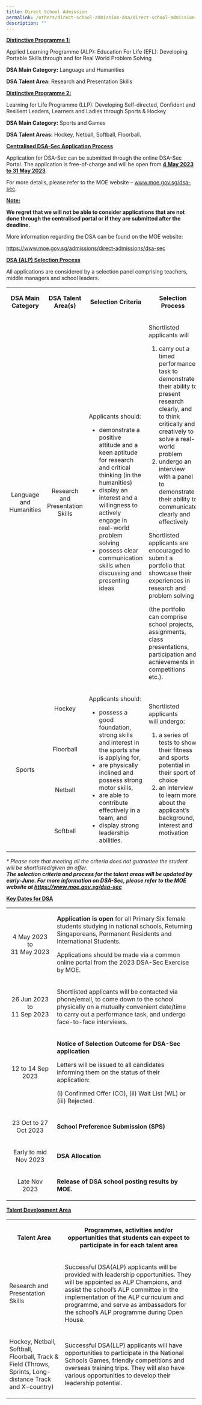 ```yaml
---
title: Direct School Admission
permalink: /others/direct-school-admission-dsa/direct-school-admission-dsa/
description: ""
---
```

<p><strong><u>Distinctive Programme 1:</u></strong></p>
<p>Applied Learning Programme (ALP): Education For Life (EFL): Developing Portable Skills through and for Real World Problem Solving</p>
<p><strong>DSA Main Category:</strong>&nbsp;Language and Humanities</p>
<p><strong>DSA Talent Area:</strong>&nbsp;Research and Presentation Skills</p>
<p><strong><u>Distinctive Programme 2:</u></strong></p>
<p><u></u>Learning for Life Programme (LLP): Developing Self-directed, Confident and Resilient Leaders, Learners and Ladies through Sports &amp; Hockey</p>
<p><strong>DSA Main Category:</strong>&nbsp;Sports and Games</p>
<p><strong>DSA Talent Areas:</strong>&nbsp;Hockey, Netball, Softball, Floorball.</p>
<p><strong><u>Centralised DSA-Sec Application Process</u></strong></p>
<p>Application for DSA-Sec can be submitted through the online DSA-Sec Portal. The application is free-of-charge and will be open from&nbsp;<strong><u>4 May 2023 to 31 May 2023</u></strong>.</p>
<p>For more details, please refer to the MOE website –&nbsp;<a href="http://www.moe.gov.sg/dsa-sec">www.moe.gov.sg/dsa-sec</a>.</p>
<p><strong><u>Note:</u></strong></p>
<p><strong>We regret that we will not be able to consider&nbsp;</strong><strong>applications that are not done through the centralised portal or if they are submitted after the deadline.</strong></p>
<p>More information regarding the DSA can be found on the MOE website:&nbsp;</p>
<p><a href="https://www.moe.gov.sg/admissions/direct-admissions/dsa-sec">https://www.moe.gov.sg/admissions/direct-admissions/dsa-sec</a></p>
<p><strong><u>DSA (ALP) Selection Process</u></strong></p>
<p>All applications are considered by a selection panel comprising teachers, middle managers and school leaders.</p>
<table width="0">
<tbody>
<tr>
<td style="text-align: center;" width="89">
<p><strong>DSA Main Category</strong></p>
</td>
<td style="text-align: center;" width="102">
<p><strong>DSA Talent Area(s)</strong></p>
</td>
<td style="text-align: center;" width="126">
<p><strong>Selection Criteria</strong></p>
</td>
<td style="text-align: center;" width="150">
<p><strong>Selection Process</strong></p>
</td>
<td style="text-align: center;" width="198">
<p><strong>DSA Coordinator(s)</strong></p>
</td>
</tr>
<tr>
<td style="text-align: center;" width="89">
<p>Language and Humanities</p>
</td>
<td style="text-align: center;" width="102">
<p>Research and Presentation Skills</p>
</td>
<td width="126">
<p>Applicants should:</p>
<ul>
<li>demonstrate a positive attitude and a keen aptitude for research and critical thinking (in the humanities)</li>
<li>display an interest and a willingness to actively engage in real-world problem solving</li>
<li>possess clear communication skills when discussing and presenting ideas</li>
</ul>
</td>
<td width="150">
<p>Shortlisted applicants will</p>
<ol>
<li>carry out a timed performance task to demonstrate their ability to present research clearly, and to think critically and creatively to solve a real-world problem</li>
<li>undergo an interview with a panel to demonstrate their ability to communicate clearly and effectively</li>
</ol>
<p>Shortlisted applicants are encouraged to submit a portfolio that showcase their experiences in research and problem solving</p>
<p>(the portfolio can comprise school projects, assignments, class presentations, participation and achievements in competitions etc.).</p>
</td>
<td width="198">
<p>DSA (ALP) Coordinator:<br>Ms Melanie Lim</p>
<p>Email:<br><a href="mailto:melanie_lim@moe.edu.sg">melanie_lim@moe.edu.sg</a></p>
</td>
</tr>
<tr>
<td style="text-align: center;" rowspan="4" width="89">
<p>Sports</p>
</td>
<td style="text-align: center;" width="102">
<p>Hockey</p>
</td>
<td rowspan="4" width="126">
<p>Applicants should:</p>
<ul>
<li>possess a good foundation, strong skills and interest in the sports she is applying for,&nbsp;</li>
<li>are physically inclined and possess strong motor skills,&nbsp;</li>
<li>are able to contribute effectively in a team, and&nbsp;</li>
<li>display strong leadership abilities.</li>
</ul>
</td>
<td rowspan="4" width="150">
<p>Shortlisted applicants will&nbsp;undergo:</p>
<ol>
<li>a series of tests to show their fitness and sports potential in their sport of choice</li>
<li>an interview to learn more about the applicant’s background, interest and motivation</li>
</ol>
</td>
<td rowspan="4" width="198">
<p>DSA (LLP) Coordinator:<br>Mr Darren Ng / Mr Toh Boon Hui</p>
<p>Email:<br><a href="mailto:ng_yong_sheng@moe.edu.sg">ng_yong_sheng@moe.edu.sg</a><br><br><a href="mailto:toh_boon_hui@moe.edu.sg">toh_boon_hui@moe.edu.sg</a></p>
</td>
</tr>
<tr>
<td style="text-align: center;" width="102">
<p>Floorball</p>
</td>
</tr>
<tr>
<td style="text-align: center;" width="102">
<p>Netball</p>
</td>
</tr>
<tr>
<td style="text-align: center;" width="102">
<p>Softball</p>
</td>
</tr>
</tbody>
</table>
<p><em>* Please note that meeting all the criteria does not guarantee the student will be shortlisted/given an offer.<br></em><strong><em>The selection criteria and process for the talent areas will be updated by early-June. For more information on DSA-Sec, please refer to the MOE website at&nbsp;</em></strong><a href="https://www.moe.gov.sg/dsa-sec"><strong><em>https://www.moe.gov.sg/dsa-sec</em></strong></a></p>
<p><strong><u>Key Dates for DSA</u></strong></p>
<table width="0">
<tbody>
<tr>
<td style="text-align: center;" width="137">
<p>4 May 2023<br>to<br>31 May 2023</p>
</td>
<td style="text-align: left;" width="456">
<p><strong>Application is open</strong> for all Primary Six female students studying in national schools, Returning Singaporeans, Permanent Residents and International Students.</p>
<p>Applications should be made via a common online portal from the&nbsp;2023&nbsp;DSA-Sec Exercise by MOE.</p>
</td>
</tr>
<tr>
<td style="text-align: center;" width="137">
<p>26 Jun 2023<br>to<br>11 Sep 2023</p>
</td>
<td style="text-align: left;" width="456">
<p>Shortlisted applicants will be contacted via phone/email, to come down to the school physically on a mutually convenient date/time to carry out a performance task, and undergo face-to-face interviews.</p>
</td>
</tr>
<tr>
<td style="text-align: center;" width="137">
<p>12 to 14 Sep 2023</p>
</td>
<td style="text-align: left;" width="456">
<p><strong>Notice of Selection Outcome for DSA-Sec application</strong></p>
<p>Letters will be issued to all candidates informing them on the status of their application:</p>
<p>(i) Confirmed Offer (CO), (ii) Wait List (WL) or (iii) Rejected.</p>
</td>
</tr>
<tr>
<td style="text-align: center;" width="137">
<p>23 Oct to 27 Oct 2023</p>
</td>
<td style="text-align: left;" width="456">
<p><strong>School Preference Submission (SPS)</strong></p>
</td>
</tr>
<tr>
<td style="text-align: center;" width="137">
<p>Early to mid Nov 2023</p>
</td>
<td style="text-align: left;" width="456">
<p><strong>DSA Allocation</strong></p>
</td>
</tr>
<tr>
<td style="text-align: center;" width="137">
<p>Late Nov 2023</p>
</td>
<td style="text-align: left;" width="456">
<p><strong>Release of DSA school posting results by MOE.</strong></p>
</td>
</tr>
</tbody>
</table>
<p><strong><u>Talent Development Area</u></strong></p>
<table>
<tbody>
<tr>
<td style="text-align: center;" width="150">
<p><strong>Talent Area</strong></p>
</td>
<td style="text-align: center;" width="453">
<p><strong>Programmes, activities and/or opportunities that students can expect to participate in for each talent area</strong></p>
</td>
</tr>
<tr>
<td width="150">
<p>Research and Presentation Skills</p>
</td>
<td width="453">
<p>Successful DSA(ALP) applicants will be provided with leadership opportunities. They will be appointed as ALP Champions, and assist the school’s ALP committee in the implementation of the ALP curriculum and programme, and serve as ambassadors for the school’s ALP programme during Open House.</p>
</td>
</tr>
<tr>
<td width="150">
<p>Hockey, Netball, 
	Softball, Floorball,
	Track &amp; Field (Throws, Sprints, Long-distance Track and X-country)</p>
</td>
<td width="453">
<p>Successful DSA(LLP) applicants will have opportunities to participate in the National Schools Games, friendly competitions and overseas training trips. They will also have various opportunities to develop their leadership potential.</p>
</td>
</tr>
</tbody>
</table>